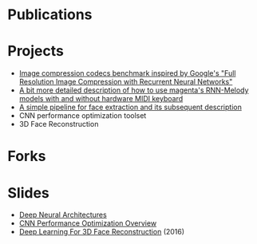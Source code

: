 # Publications

# Projects
* [Image compression codecs benchmark inspired by Google's "Full Resolution Image Compression with Recurrent Neural Networks"](https://github.com/arassadin/image-compression-benchmarking)
* [A bit more detailed description of how to use magenta's RNN-Melody models with and without hardware MIDI keyboard](https://github.com/arassadin/rnn-melody_how-to)
* [A simple pipeline for face extraction and its subsequent description](https://github.com/arassadin/demo_facial_description)
* CNN performance optimization toolset
* 3D Face Reconstruction

# Forks

# Slides
* [Deep Neural Architectures](https://drive.google.com/open?id=1pHh_o7IsahvXze7qLjdsIAWMu36x7mhVK4l1HqUP6xI)
* [CNN Performance Optimization Overview](https://drive.google.com/open?id=1nK6u8OOmz1CeFCdBqH4ccOmRcdyeDbXXma2_2o1ky4A)
* [Deep Learning For 3D Face Reconstruction](https://docs.google.com/presentation/d/1B1O5akAjrAOHQtd4qmJqq_qF3vQfBe5nl5fGvp7THYc/edit?usp=sharing) (2016)